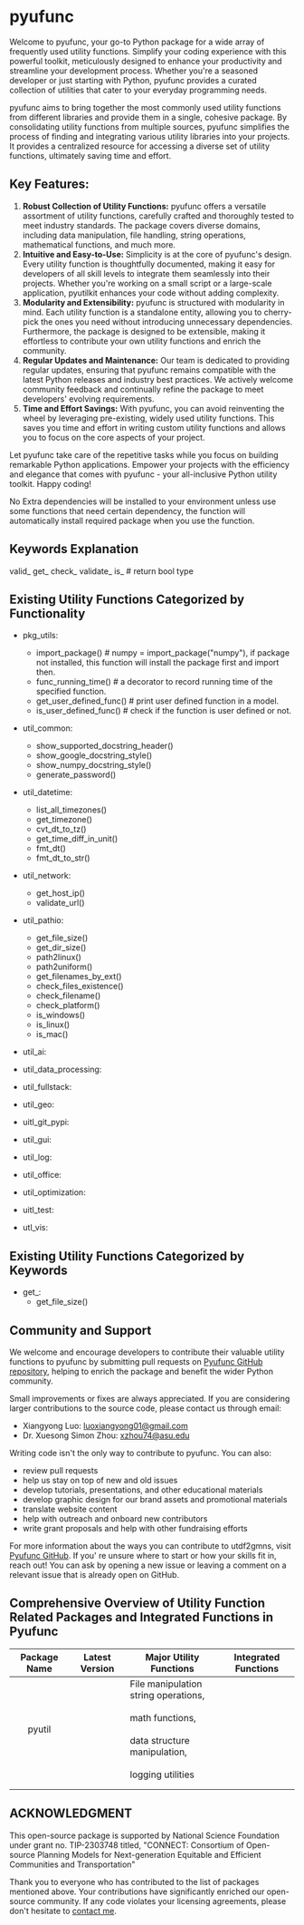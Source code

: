 # pyufunc

Welcome to pyufunc, your go-to Python package for a wide array of frequently used utility functions. Simplify your coding experience with this powerful toolkit, meticulously designed to enhance your productivity and streamline your development process. Whether you're a seasoned developer or just starting with Python, pyufunc provides a curated collection of utilities that cater to your everyday programming needs.

pyufunc aims to bring together the most commonly used utility functions from different libraries and provide them in a single, cohesive package. By consolidating utility functions from multiple sources, pyufunc simplifies the process of finding and integrating various utility libraries into your projects. It provides a centralized resource for accessing a diverse set of utility functions, ultimately saving time and effort.

## Key Features:

1. **Robust Collection of Utility Functions:** pyufunc offers a versatile assortment of utility functions, carefully crafted and thoroughly tested to meet industry standards. The package covers diverse domains, including data manipulation, file handling, string operations, mathematical functions, and much more.
2. **Intuitive and Easy-to-Use:** Simplicity is at the core of pyufunc's design. Every utility function is thoughtfully documented, making it easy for developers of all skill levels to integrate them seamlessly into their projects. Whether you're working on a small script or a large-scale application, pyutilkit enhances your code without adding complexity.
3. **Modularity and Extensibility:** pyufunc is structured with modularity in mind. Each utility function is a standalone entity, allowing you to cherry-pick the ones you need without introducing unnecessary dependencies. Furthermore, the package is designed to be extensible, making it effortless to contribute your own utility functions and enrich the community.
4. **Regular Updates and Maintenance:** Our team is dedicated to providing regular updates, ensuring that pyufunc remains compatible with the latest Python releases and industry best practices. We actively welcome community feedback and continually refine the package to meet developers' evolving requirements.
5. **Time and Effort Savings:** With pyufunc, you can avoid reinventing the wheel by leveraging pre-existing, widely used utility functions. This saves you time and effort in writing custom utility functions and allows you to focus on the core aspects of your project.

Let pyufunc take care of the repetitive tasks while you focus on building remarkable Python applications. Empower your projects with the efficiency and elegance that comes with pyufunc - your all-inclusive Python utility toolkit. Happy coding!

No Extra dependencies will be installed to your environment unless use some functions that need certain dependency, the function will automatically install required package when you use the function.

## Keywords Explanation

valid_
get_
check_
validate_
is_    # return bool type

## Existing Utility Functions Categorized by Functionality

- pkg_utils:

  - import_package()  # numpy = import_package("numpy"), if package not installed, this function will install the package first and import then.
  - func_running_time()  # a decorator to record running time of the specified function.
  - get_user_defined_func()  # print user defined function in a model.
  - is_user_defined_func()  # check if the function is user defined or not.
- util_common:

  - show_supported_docstring_header()
  - show_google_docstring_style()
  - show_numpy_docstring_style()
  - generate_password()
- util_datetime:

  - list_all_timezones()
  - get_timezone()
  - cvt_dt_to_tz()
  - get_time_diff_in_unit()
  - fmt_dt()
  - fmt_dt_to_str()
- util_network:

  - get_host_ip()
  - validate_url()
- util_pathio:

  - get_file_size()
  - get_dir_size()
  - path2linux()
  - path2uniform()
  - get_filenames_by_ext()
  - check_files_existence()
  - check_filename()
  - check_platform()
  - is_windows()
  - is_linux()
  - is_mac()
- util_ai:
- util_data_processing:
- util_fullstack:
- util_geo:
- uitl_git_pypi:
- util_gui:
- util_log:
- util_office:
- util_optimization:
- uitl_test:
- utl_vis:

## Existing Utility Functions Categorized by Keywords

- get_:
  - get_file_size()

## Community and Support

We welcome and encourage developers to contribute their valuable utility functions to pyufunc by submitting pull requests on [Pyufunc GitHub repository](https://github.com/xyluo25/pyufunc), helping to enrich the package and benefit the wider Python community.

Small improvements or fixes are always appreciated. If you are considering larger contributions to the source code, please contact us through email:

- Xiangyong Luo: [luoxiangyong01@gmail.com](luoxiangyong01@gmail.com)
- Dr. Xuesong Simon Zhou: [xzhou74@asu.edu](xzhou74@asu.edu)

Writing code isn't the only way to contribute to pyufunc. You can also:

- review pull requests
- help us stay on top of new and old issues
- develop tutorials, presentations, and other educational materials
- develop graphic design for our brand assets and promotional materials
- translate website content
- help with outreach and onboard new contributors
- write grant proposals and help with other fundraising efforts

For more information about the ways you can contribute to utdf2gmns, visit [Pyufunc GitHub](https://github.com/xyluo25/pyufunc). If you' re unsure where to start or how your skills fit in, reach out! You can ask by opening a new issue or leaving a comment on a relevant issue that is already open on GitHub.

## Comprehensive Overview of Utility Function Related Packages and Integrated Functions in Pyufunc


| Package Name | Latest Version | Major Utility Functions                                                                                                                            | Integrated Functions |
| :------------: | ---------------- | ---------------------------------------------------------------------------------------------------------------------------------------------------- | ---------------------- |
|    pyutil    |                | File manipulation<br />string operations, <br /><br />math functions, <br /><br />data structure manipulation, <br /><br />logging utilities<br /> |                      |
|             |                |                                                                                                                                                    |                      |
|             |                |                                                                                                                                                    |                      |

## ACKNOWLEDGMENT

This open-source package is supported by National Science Foundation under grant no. TIP-2303748 titled, "CONNECT: Consortium of Open-source Planning Models for Next-generation Equitable and Efficient Communities and Transportation"

Thank you to everyone who has contributed to the list of packages mentioned above. Your contributions have significantly enriched our open-source community. If any code violates your licensing agreements, please don't hesitate to [contact me](luoxiangyong01@gmail.com).
